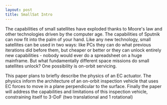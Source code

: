 ```yaml
---
layout: post 
title: SmallSat Intro
---
```

<!--
	TODO - make 'thesis' layout
	TODO - figure out how to do references and links
-->
The capabilities of small satellites have exploded thanks to Moore's law and other technologies driven by the computer age. The capabilities of Sputnik can now fit into the palm of your hand. Like any new technology, small satellites can be used in two ways: like PCs they can do what previous iterations did before them, but cheaper or better or they can unlock entirely new capabilities - nobody would ever do a spreadsheet on a huge mainframe. But what fundamentally different space missions do small satellites unlock? One possibility is on-orbit servicing. 

This paper plans to briefly describe the physics of an EC actuator. The physics inform the architecture of an on-orbit inspection vehicle that uses EC forces to move in a plane perpendicular to the surface. Finally the paper will address the capabilities and limitations of this inspection vehicle, constraining itself to 3-DoF (two translational and 1 rotational)

<!--
	INSERT GRAPHIC HERE
	-->

